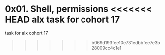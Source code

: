 0x01. Shell, permissions
<<<<<<< HEAD
alx task for cohort 17
=======
task for alx cohort 17
>>>>>>> b069d193fee10e731edbbfee7e3b28009cc4c1e1
